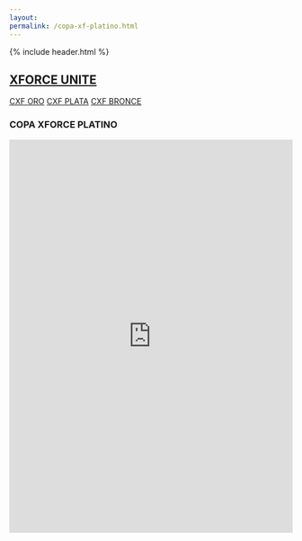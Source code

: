 ```yaml
---
layout: 
permalink: /copa-xf-platino.html
---
```


<html lang="{{ page.lang | default: site.lang | default: " en " }}">
{% include header.html %}

<body class="gray">
<nav class="navbar">
  <div class="container d-flex justify-content-between">
    <a class="navbar-brand text-white" href=""><h2>XFORCE UNITE</h2></a>
    <div class="">
      <a class="text-white" href="/copa-xf-oro">CXF ORO</a>
      <a class="text-white mx-5" href="/copa-xf-plata">CXF PLATA</a>
      <a class="text-white" href="/copa-xf-bronce">CXF BRONCE</a>
    </div>
  </div>
</nav>
<div class="container mt-2">
  <h3 class="text-white">COPA XFORCE PLATINO</h3>
  <iframe src="https://brackethq.com/b/myj0b/embed/?zoom=0" width="100%" height="700" frameborder="0"></iframe>
</div>
<nav class="navbar fixed-bottom">
  <div class="container">
 
  </div>
</nav>




<script src="https://cdn.jsdelivr.net/npm/bootstrap@5.3.3/dist/js/bootstrap.bundle.min.js" integrity="sha384-YvpcrYf0tY3lHB60NNkmXc5s9fDVZLESaAA55NDzOxhy9GkcIdslK1eN7N6jIeHz" crossorigin="anonymous"></script>

</body>
</html>






